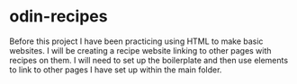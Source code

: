 # odin-recipes

Before this project I have been practicing using HTML to make basic websites. 
I will be creating a recipe website linking to other pages with recipes on them.
I will need to set up the boilerplate and then use <a> elements to link to other pages I have set up within the main folder.